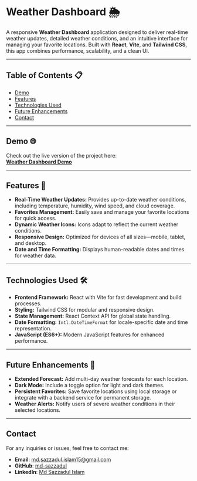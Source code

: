 # **Weather Dashboard** 🌦️

A responsive **Weather Dashboard** application designed to deliver real-time weather updates, detailed weather conditions, and an intuitive interface for managing your favorite locations. Built with **React**, **Vite**, and **Tailwind CSS**, this app combines performance, scalability, and a clean UI.

---

## **Table of Contents** 📋

- [Demo](#demo)
- [Features](#features)
- [Technologies Used](#technologies-used)
- [Future Enhancements](#future-enhancements)
- [Contact](#contact)

---

## **Demo** 🌐

Check out the live version of the project here:  
[**Weather Dashboard Demo**](https://weather-dashboard-sazzad15.vercel.app/)

---

## **Features** 🚀

- **Real-Time Weather Updates:** Provides up-to-date weather conditions, including temperature, humidity, wind speed, and cloud coverage.
- **Favorites Management:** Easily save and manage your favorite locations for quick access.
- **Dynamic Weather Icons:** Icons adapt to reflect the current weather conditions.
- **Responsive Design:** Optimized for devices of all sizes—mobile, tablet, and desktop.
- **Date and Time Formatting:** Displays human-readable dates and times for weather data.

---

## **Technologies Used** 🛠️

- **Frontend Framework:** React with Vite for fast development and build processes.
- **Styling:** Tailwind CSS for modular and responsive design.
- **State Management:** React Context API for global state handling.
- **Date Formatting:** `Intl.DateTimeFormat` for locale-specific date and time representation.
- **JavaScript (ES6+):** Modern JavaScript features for enhanced performance.

---

## **Future Enhancements** 🌟

- **Extended Forecast:** Add multi-day weather forecasts for each location.
- **Dark Mode:** Include a toggle option for light and dark themes.
- **Persistent Favorites:** Save favorite locations using local storage or integrate with a backend service for permanent storage.
- **Weather Alerts:** Notify users of severe weather conditions in their selected locations.

---

## **Contact**

For any inquiries or issues, feel free to contact me:

- **Email**: [md.sazzadul.islam15@gmail.com](mailto:md.sazzadul.islam15@gmail.com)
- **GitHub**: [md-sazzadul](https://github.com/md-sazzadul)
- **LinkedIn**: [Md Sazzadul Islam](https://www.linkedin.com/in/md-sazzadul-islam15/)
